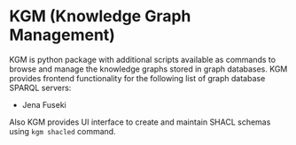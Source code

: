 # K<span/>GM (Knowledge Graph Management)

KGM is python package with additional scripts available as commands to browse and manage the knowledge graphs stored in graph databases. KGM provides frontend functionality for the following list of graph database SPARQL servers:

- Jena Fuseki

Also KGM provides UI interface to create and maintain SHACL schemas using `kgm shacled` command.
